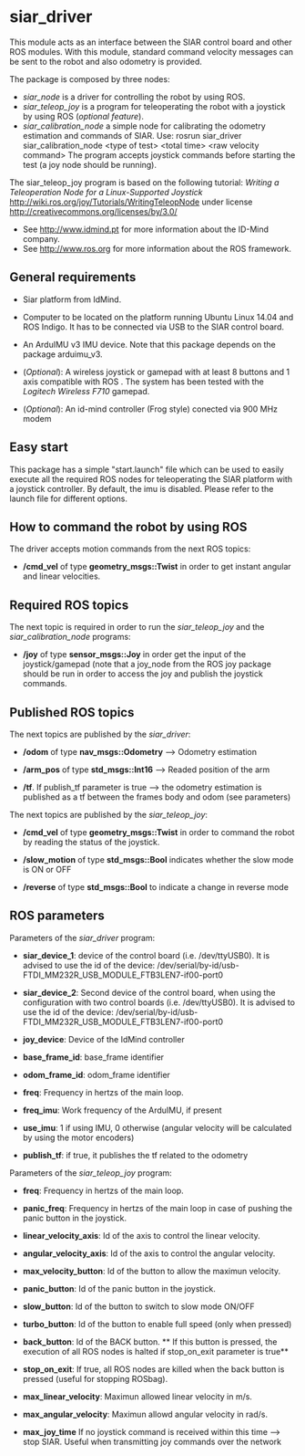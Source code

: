 # siar_driver
This module acts as an interface between the SIAR control board and other ROS modules. With this module, standard command velocity messages can be sent to the robot and also odometry is provided. 

The package is composed by three nodes:

* *siar_node* is a driver for controlling the robot by using ROS.
* *siar_teleop_joy* is a program for teleoperating the robot with a joystick by using ROS (*optional feature*).
* *siar_calibration_node* a simple node for calibrating the odometry estimation and commands of SIAR. Use: rosrun siar_driver siar_calibration_node \<type of test\> \<total time\> \<raw velocity command\> The program accepts joystick commands before starting the test (a joy node should be running).

The siar_teleop_joy program is based on the following tutorial: 
*Writing a Teleoperation Node for a Linux-Supported Joystick* 
http://wiki.ros.org/joy/Tutorials/WritingTeleopNode 
under license http://creativecommons.org/licenses/by/3.0/


- See http://www.idmind.pt for more information about the ID-Mind company. 
- See http://www.ros.org for more information about the ROS framework.

## General requirements

* Siar platform from IdMind.
  
* Computer to be located on the platform running Ubuntu Linux 14.04 and ROS Indigo. It has to be connected via USB to the SIAR control board.

* An ArduIMU v3 IMU device. Note that this package depends on the package arduimu_v3.

* (*Optional*): A wireless joystick or gamepad with at least 8 buttons and 1 axis compatible with ROS . The system has been tested with the *Logitech Wireless F710* gamepad. 

* (*Optional*): An id-mind controller (Frog style) conected via 900 MHz modem

## Easy start

This package has a simple "start.launch" file which can be used to easily execute all the required ROS nodes for teleoperating the SIAR platform with a joystick controller. By default, the imu is disabled. Please refer to the launch file for different options.


## How to command the robot by using ROS

The driver accepts motion commands from the next ROS topics:

* **/cmd_vel** of type **geometry_msgs::Twist** in order to get instant angular and linear velocities.

## Required ROS topics

The next topic is required in order to run the *siar_teleop_joy* and the *siar_calibration_node* programs:

* **/joy** of type **sensor_msgs::Joy** in order get the input of the joystick/gamepad (note that a joy_node from the ROS joy package should be run in order to access the joy and publish the joystick commands.


## Published ROS topics

The next topics are published by the *siar_driver*: 

* **/odom** of type **nav_msgs::Odometry** --> Odometry estimation

* **/arm_pos** of type **std_msgs::Int16** --> Readed position of the arm

* **/tf**. If publish_tf parameter is true --> the odometry estimation is published as a tf between the frames body and odom (see parameters)

The next topics are published by the *siar_teleop_joy*:

* **/cmd_vel** of type **geometry_msgs::Twist** in order to command the robot by reading the status of the joystick.

* **/slow_motion** of type **std_msgs::Bool** indicates whether the slow mode is ON or OFF

* **/reverse** of type **std_msgs::Bool** to indicate a change in reverse mode

## ROS parameters

Parameters of the *siar_driver* program:

* **siar_device_1**: device of the control board (i.e. /dev/ttyUSB0). It is advised to use the id of the device: /dev/serial/by-id/usb-FTDI_MM232R_USB_MODULE_FTB3LEN7-if00-port0

* **siar_device_2**: Second device of the control board, when using the configuration with two control boards (i.e. /dev/ttyUSB0). It is advised to use the id of the device: /dev/serial/by-id/usb-FTDI_MM232R_USB_MODULE_FTB3LEN7-if00-port0

* **joy_device**: Device of the IdMind controller

* **base_frame_id**: base_frame identifier

* **odom_frame_id**: odom_frame identifier

* **freq**: Frequency in hertzs of the main loop.

* **freq_imu**: Work frequency of the ArduIMU, if present

* **use_imu**: 1 if using IMU, 0 otherwise (angular velocity will be calculated by using the motor encoders)

* **publish_tf**: if true, it publishes the tf related to the odometry

Parameters of the *siar_teleop_joy* program:

* **freq**: Frequency in hertzs of the main loop.

* **panic_freq**: Frequency in hertzs of the main loop in case of pushing the panic button in the joystick.

* **linear_velocity_axis**: Id of the axis to control the linear velocity.

* **angular_velocity_axis**: Id of the axis to control the angular velocity.

* **max_velocity_button**: Id of the button to allow the maximun velocity.

* **panic_button**: Id of the panic button in the joystick.

* **slow_button**: Id of the button to switch to slow mode ON/OFF

* **turbo_button**: Id of the button to enable full speed (only when pressed)

* **back_button**: Id of the BACK button. ** If this button is pressed, the execution of all ROS nodes is halted  if stop_on_exit parameter is true**

* **stop_on_exit**: If true, all ROS nodes are killed when the back button is pressed (useful for stopping ROSbag).

* **max_linear_velocity**: Maximun allowed linear velocity in m/s.

* **max_angular_velocity**: Maximun allowd angular velocity in rad/s.

* **max_joy_time** If no joystick command is received within this time --> stop SIAR. Useful when transmitting joy commands over the network
